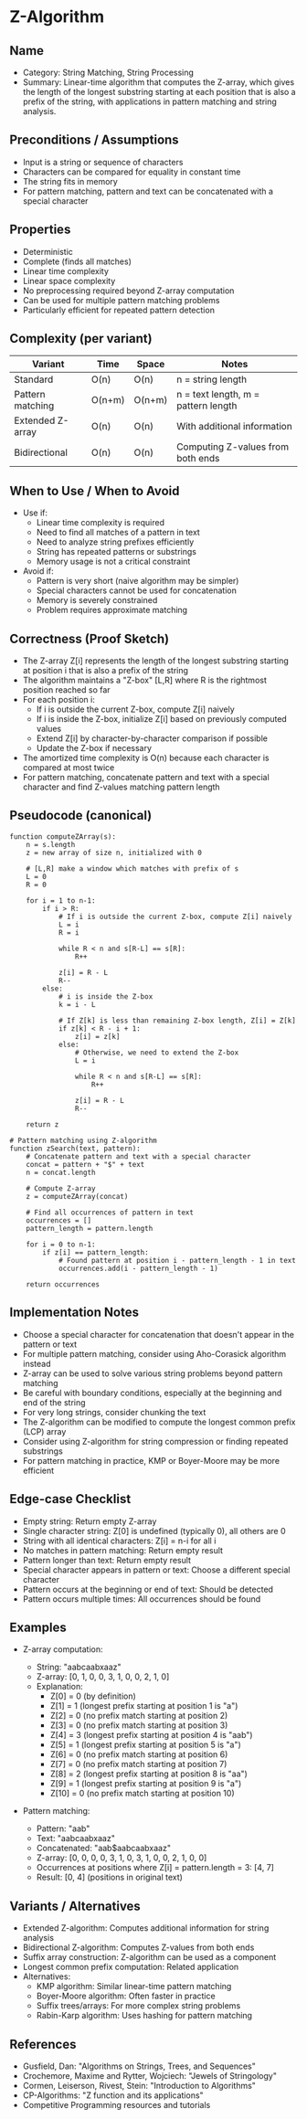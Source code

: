 # Z-Algorithm

## Name
- Category: String Matching, String Processing
- Summary: Linear-time algorithm that computes the Z-array, which gives the length of the longest substring starting at each position that is also a prefix of the string, with applications in pattern matching and string analysis.

## Preconditions / Assumptions
- Input is a string or sequence of characters
- Characters can be compared for equality in constant time
- The string fits in memory
- For pattern matching, pattern and text can be concatenated with a special character

## Properties
- Deterministic
- Complete (finds all matches)
- Linear time complexity
- Linear space complexity
- No preprocessing required beyond Z-array computation
- Can be used for multiple pattern matching problems
- Particularly efficient for repeated pattern detection

## Complexity (per variant)
| Variant | Time | Space | Notes |
|---|---|---|---|
| Standard | O(n) | O(n) | n = string length |
| Pattern matching | O(n+m) | O(n+m) | n = text length, m = pattern length |
| Extended Z-array | O(n) | O(n) | With additional information |
| Bidirectional | O(n) | O(n) | Computing Z-values from both ends |

## When to Use / When to Avoid
- Use if:
  - Linear time complexity is required
  - Need to find all matches of a pattern in text
  - Need to analyze string prefixes efficiently
  - String has repeated patterns or substrings
  - Memory usage is not a critical constraint
- Avoid if:
  - Pattern is very short (naive algorithm may be simpler)
  - Special characters cannot be used for concatenation
  - Memory is severely constrained
  - Problem requires approximate matching

## Correctness (Proof Sketch)
- The Z-array Z[i] represents the length of the longest substring starting at position i that is also a prefix of the string
- The algorithm maintains a "Z-box" [L,R] where R is the rightmost position reached so far
- For each position i:
  - If i is outside the current Z-box, compute Z[i] naively
  - If i is inside the Z-box, initialize Z[i] based on previously computed values
  - Extend Z[i] by character-by-character comparison if possible
  - Update the Z-box if necessary
- The amortized time complexity is O(n) because each character is compared at most twice
- For pattern matching, concatenate pattern and text with a special character and find Z-values matching pattern length

## Pseudocode (canonical)
```pseudo
function computeZArray(s):
    n = s.length
    z = new array of size n, initialized with 0
    
    # [L,R] make a window which matches with prefix of s
    L = 0
    R = 0
    
    for i = 1 to n-1:
        if i > R:
            # If i is outside the current Z-box, compute Z[i] naively
            L = i
            R = i
            
            while R < n and s[R-L] == s[R]:
                R++
            
            z[i] = R - L
            R--
        else:
            # i is inside the Z-box
            k = i - L
            
            # If Z[k] is less than remaining Z-box length, Z[i] = Z[k]
            if z[k] < R - i + 1:
                z[i] = z[k]
            else:
                # Otherwise, we need to extend the Z-box
                L = i
                
                while R < n and s[R-L] == s[R]:
                    R++
                
                z[i] = R - L
                R--
    
    return z

# Pattern matching using Z-algorithm
function zSearch(text, pattern):
    # Concatenate pattern and text with a special character
    concat = pattern + "$" + text
    n = concat.length
    
    # Compute Z-array
    z = computeZArray(concat)
    
    # Find all occurrences of pattern in text
    occurrences = []
    pattern_length = pattern.length
    
    for i = 0 to n-1:
        if z[i] == pattern_length:
            # Found pattern at position i - pattern_length - 1 in text
            occurrences.add(i - pattern_length - 1)
    
    return occurrences
```

## Implementation Notes
- Choose a special character for concatenation that doesn't appear in the pattern or text
- For multiple pattern matching, consider using Aho-Corasick algorithm instead
- Z-array can be used to solve various string problems beyond pattern matching
- Be careful with boundary conditions, especially at the beginning and end of the string
- For very long strings, consider chunking the text
- The Z-algorithm can be modified to compute the longest common prefix (LCP) array
- Consider using Z-algorithm for string compression or finding repeated substrings
- For pattern matching in practice, KMP or Boyer-Moore may be more efficient

## Edge-case Checklist
- Empty string: Return empty Z-array
- Single character string: Z[0] is undefined (typically 0), all others are 0
- String with all identical characters: Z[i] = n-i for all i
- No matches in pattern matching: Return empty result
- Pattern longer than text: Return empty result
- Special character appears in pattern or text: Choose a different special character
- Pattern occurs at the beginning or end of text: Should be detected
- Pattern occurs multiple times: All occurrences should be found

## Examples
- Z-array computation:
  - String: "aabcaabxaaz"
  - Z-array: [0, 1, 0, 0, 3, 1, 0, 0, 2, 1, 0]
  - Explanation:
    - Z[0] = 0 (by definition)
    - Z[1] = 1 (longest prefix starting at position 1 is "a")
    - Z[2] = 0 (no prefix match starting at position 2)
    - Z[3] = 0 (no prefix match starting at position 3)
    - Z[4] = 3 (longest prefix starting at position 4 is "aab")
    - Z[5] = 1 (longest prefix starting at position 5 is "a")
    - Z[6] = 0 (no prefix match starting at position 6)
    - Z[7] = 0 (no prefix match starting at position 7)
    - Z[8] = 2 (longest prefix starting at position 8 is "aa")
    - Z[9] = 1 (longest prefix starting at position 9 is "a")
    - Z[10] = 0 (no prefix match starting at position 10)
  
- Pattern matching:
  - Pattern: "aab"
  - Text: "aabcaabxaaz"
  - Concatenated: "aab$aabcaabxaaz"
  - Z-array: [0, 0, 0, 0, 3, 1, 0, 3, 1, 0, 0, 2, 1, 0, 0]
  - Occurrences at positions where Z[i] = pattern.length = 3: [4, 7]
  - Result: [0, 4] (positions in original text)

## Variants / Alternatives
- Extended Z-algorithm: Computes additional information for string analysis
- Bidirectional Z-algorithm: Computes Z-values from both ends
- Suffix array construction: Z-algorithm can be used as a component
- Longest common prefix computation: Related application
- Alternatives:
  - KMP algorithm: Similar linear-time pattern matching
  - Boyer-Moore algorithm: Often faster in practice
  - Suffix trees/arrays: For more complex string problems
  - Rabin-Karp algorithm: Uses hashing for pattern matching

## References
- Gusfield, Dan: "Algorithms on Strings, Trees, and Sequences"
- Crochemore, Maxime and Rytter, Wojciech: "Jewels of Stringology"
- Cormen, Leiserson, Rivest, Stein: "Introduction to Algorithms"
- CP-Algorithms: "Z function and its applications"
- Competitive Programming resources and tutorials
